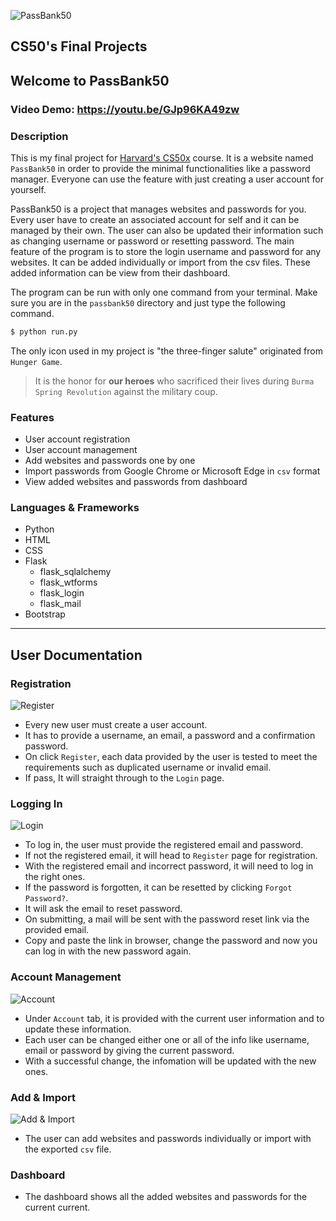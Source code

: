 ![PassBank50](https://user-images.githubusercontent.com/60486163/118166108-16067180-b44b-11eb-8d9e-bd86dbb698a8.png)

## CS50's Final Projects

## Welcome to PassBank50

### Video Demo: https://youtu.be/GJp96KA49zw
  
### Description
This is my final project for [Harvard's CS50x](https://cs50.harvard.edu/x/2021/) course. It is a website named `PassBank50` in order to provide the minimal functionalities like a password manager. Everyone can use the feature with just creating a user account for yourself. 

  PassBank50 is a project that manages websites and passwords for you. Every user have to create an associated account for self and it can be managed by their own. The user can also be updated their information such as changing username or password or resetting password. The main feature of the program is to store the login username and password for any websites. It can be added individually or import from the csv files. These added information can be view from their dashboard.
  
  The program can be run with only one command from your terminal. Make sure you are in the `passbank50` directory and just type the following command.
```bash
$ python run.py 
```
 The only icon used in my project is "the three-finger salute" originated from `Hunger Game`. 
> It is the honor for **our heroes** who sacrificed their lives during `Burma Spring Revolution` against the military coup. 

### Features
- User account registration
- User account management
- Add websites and passwords one by one
- Import passwords from Google Chrome or Microsoft Edge in `csv` format
- View added websites and passwords from dashboard


### Languages & Frameworks
- Python
- HTML
- CSS
- Flask
  - flask_sqlalchemy
  - flask_wtforms
  - flask_login
  - flask_mail
- Bootstrap

------------------------------------------------------------------------------------------------------------------------------------------------------------------
## User Documentation
### Registration
![Register](https://user-images.githubusercontent.com/60486163/118169255-bf029b80-b44e-11eb-87a0-3b9491f84bba.png)
- Every new user must create a user account.
- It has to provide a username, an email, a password and a confirmation password.
- On click `Register`, each data provided by the user is tested to meet the requirements such as duplicated username or invalid email.
- If pass, It will straight through to the `Login` page.

### Logging In
![Login](https://user-images.githubusercontent.com/60486163/118171481-44874b00-b451-11eb-9cd5-80b086b61938.png)
- To log in, the user must provide the registered email and password.
- If not the registered email, it will head to `Register` page for registration.
- With the registered email and incorrect password, it will need to log in the right ones.
- If the password is forgotten, it can be resetted by clicking `Forgot Password?`.
- It will ask the email to reset password.
- On submitting, a mail will be sent with the password reset link via the provided email.
- Copy and paste the link in browser, change the password and now you can log in with the new password again.

### Account Management
![Account](https://user-images.githubusercontent.com/60486163/119164983-01e1f600-ba83-11eb-86b8-e41dc7c2c391.png)

- Under `Account` tab, it is provided with the current user information and to update these information.
- Each user can be changed either one or all of the info like username, email or password by giving the current password. 
- With a successful change, the infomation will be updated with the new ones. 

### Add & Import 
![Add & Import](https://user-images.githubusercontent.com/60486163/119168273-c0ebe080-ba86-11eb-8ea5-bdf5e569226b.png)
- The user can add websites and passwords individually or import with the exported `csv` file. 

### Dashboard
- The dashboard shows all the added websites and passwords for the current current. 



